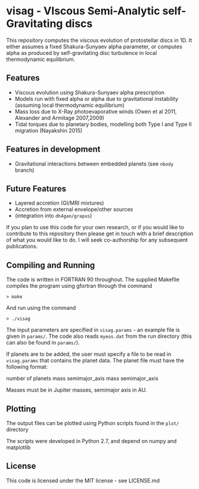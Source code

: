 # visag - VIscous Semi-Analytic self-Gravitating discs

This repository computes the viscous evolution of protostellar discs in 1D.  It either assumes a fixed Shakura-Sunyaev alpha parameter, or computes alpha as produced by self-gravitating disc turbulence in local thermodynamic equilibrium.

Features
----------------

* Viscous evolution using Shakura-Sunyaev alpha prescription
* Models run with fixed alpha or alpha due to gravitational instability (assuming local thermodynamic equilibrium)
* Mass loss due to X-Ray photoevaporative winds (Owen et al 2011, Alexander and Armitage 2007,2009)
* Tidal torques due to planetary bodies, modelling both Type I and Type II migration (Nayakshin 2015)

Features in development
------------------------

* Gravitational interactions between embedded planets (see `nbody` branch)

Future Features
---------------

* Layered accretion (GI/MRI mixtures)
* Accretion from external envelope/other sources
* (integration into `dh4gan/grapus`)

If you plan to use this code for your own research, or if you would like to contribute to this repository then please get in touch with a brief description of what you would like to do.  I will seek co-authorship for any subsequent publications.


Compiling and Running
---------------------

The code is written in FORTRAN 90 throughout. The supplied Makefile compiles the 
program using gfortran through the command

`> make`

And run using the command

`> ./visag`

The input parameters are specified in `visag.params` - an example file is given in `params/`.  The code also reads `myeos.dat` from the run directory (this can also be found in `params/`).

If planets are to be added, the user must specify a file to be read in `visag.params` that contains the planet data.  The planet file must have the following format:

number of planets
mass semimajor_axis
mass semimajor_axis

Masses must be in Jupiter masses, semimajor axis in AU.

Plotting
--------

The output files can be plotted using Python scripts found in the `plot/` directory

The scripts were developed in Python 2.7, and depend on numpy and matplotlib

License
-------

This code is licensed under the MIT license - see LICENSE.md

